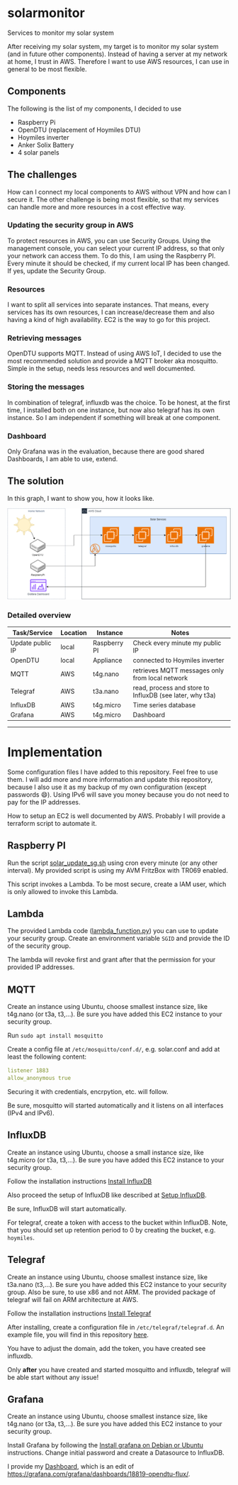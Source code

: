 # solarmonitor

Services to monitor my solar system

After receiving my solar system, my target is to monitor my solar system (and in future other components). Instead of having a server at my network at home, I trust in AWS. Therefore I want to use AWS resources, I can use in general to be most flexible.

## Components

The following is the list of my components, I decided to use

* Raspberry Pi
* OpenDTU (replacement of Hoymiles DTU)
* Hoymiles inverter
* Anker Solix Battery
* 4 solar panels

## The challenges

How can I connect my local components to AWS without VPN and how can I secure it. The other challenge is being most flexible, so that my services can handle more and more resources in a cost effective way.

### Updating the security group in AWS

To protect resources in AWS, you can use Security Groups. Using the management console, you can select your current IP address, so that only your network can access them. To do this, I am using the Raspberry PI. Every minute it should be checked, if my current local IP has been changed. If yes, update the Security Group.

### Resources

I want to split all services into separate instances. That means, every services has its own resources, I can increase/decrease them and also having a kind of high availability. EC2 is the way to go for this project.

### Retrieving messages

OpenDTU supports MQTT. Instead of using AWS IoT, I decided to use the most recommended solution and provide a MQTT broker aka mosquitto. Simple in the setup, needs less resources and well documented.

### Storing the messages

In combination of telegraf, influxdb was the choice. To be honest, at the first time, I installed both on one instance, but now also telegraf has its own instance. So I am independent if something will break at one component.

### Dashboard

Only Grafana was in the evaluation, because there are good shared Dashboards, I am able to use, extend.

## The solution

In this graph, I want to show you, how it looks like.

![architecture](architecture.png)

### Detailed overview

| Task/Service | Location | Instance | Notes |
| -------          | -------- | -------- | ----- |
| Update public IP | local | Raspberry PI | Check every minute my public IP |
| OpenDTU          | local | Appliance    | connected to Hoymiles inverter |
| MQTT             | AWS   | t4g.nano     | retrieves MQTT messages only from local network |
| Telegraf         | AWS   | t3a.nano     | read, process and store to InfluxDB (see later, why t3a) |
| InfluxDB         | AWS   | t4g.micro    | Time series database |
| Grafana          | AWS   | t4g.micro    | Dashboard |

---

# Implementation

Some configuration files I have added to this repository. Feel free to use them. I will add more and more information and update this repository, because I also use it as my backup of my own configuration (except passwords :smile:). Using IPv6 will save you money because you do not need to pay for the IP addresses.

How to setup an EC2 is well documented by AWS. Probably I will provide a terraform script to automate it.

## Raspberry PI

Run the script [solar_update_sg.sh](/raspberrypi/solar_update_sg.sh) using cron every minute (or any other interval). My provided script is using my AVM FritzBox with TR069 enabled.

This script invokes a Lambda. To be most secure, create a IAM user, which is only allowed to invoke this Lambda.

## Lambda

The provided Lambda code ([lambda_function.py](/lambda/lambda_function.py)) you can use to update your security group.
Create an environment variable `SGID` and provide the ID of the security group.

The lambda will revoke first and grant after that the permission for your provided IP addresses.

## MQTT

Create an instance using Ubuntu, choose smallest instance size, like t4g.nano (or t3a, t3,...). Be sure you have added this EC2 instance to your security group.

Run `sudo apt install mosquitto`

Create a config file at `/etc/mosquitto/conf.d/`, e.g. solar.conf and add at least the following content:

```yaml
listener 1883
allow_anonymous true
```

Securing it with credentials, encrpytion, etc. will follow.

Be sure, mosquitto will started automatically and it listens on all interfaces (IPv4 and IPv6).

## InfluxDB

Create an instance using Ubuntu, choose a small instance size, like t4g.micro (or t3a, t3,...). Be sure you have added this EC2 instance to your security group.

Follow the installation instructions [Install InfluxDB](https://docs.influxdata.com/influxdb/v2/install/)

Also proceed the setup of InfluxDB like described at [Setup InfluxDB](https://docs.influxdata.com/influxdb/v2/get-started/setup/?t=Set+up+with+the+CLI).

Be sure, InfluxDB will start automatically.

For telegraf, create a token with access to the bucket within InfluxDB. Note, that you should set up retention period to 0 by creating the bucket, e.g. `hoymiles`.

## Telegraf

Create an instance using Ubuntu, choose smallest instance size, like t3a.nano (t3,...). Be sure you have added this EC2 instance to your security group. Also be sure, to use x86 and not ARM. The provided package of telegraf will fail on ARM architecture at AWS.

Follow the installation instructions [Install Telegraf](https://docs.influxdata.com/telegraf/v1/install/)

After installing, create a configuration file in `/etc/telegraf/telegraf.d`. An example file, you will find in this repository [here](/telegraf/etc/telegraf/telegraf.d/hoymiles.conf).

You have to adjust the domain, add the token, you have created see influxdb. 

Only **after** you have created and started mosquitto and influxdb, telegraf will be able start without any issue!

## Grafana

Create an instance using Ubuntu, choose smallest instance size, like t4g.nano (or t3a, t3,...). Be sure you have added this EC2 instance to your security group.

Install Grafana by following the [Install grafana on Debian or Ubuntu](https://grafana.com/docs/grafana/latest/setup-grafana/installation/debian/) instructions. Change initial password and create a Datasource to InfluxDB.

I provide my [Dashboard](/grafana/openDTU%20[Flux]-1726603045824.json), which is an edit of https://grafana.com/grafana/dashboards/18819-opendtu-flux/.

